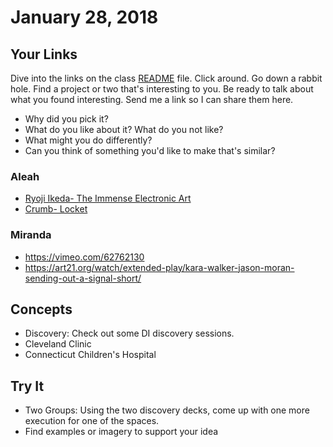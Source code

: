 # January 28, 2018

## Your Links

Dive into the links on the class [README](../README.md) file. Click around. Go down a rabbit hole. Find a project or two that's interesting to you. Be ready to talk about what you found interesting. Send me a link so I can share them here.

- Why did you pick it?
- What do you like about it? What do you not like?
- What might you do differently?
- Can you think of something you'd like to make that's similar?

### Aleah

- [Ryoji Ikeda- The Immense Electronic Art](https://www.youtube.com/watch?v=5y7WZk_IVqI)
- [Crumb- Locket](https://www.youtube.com/watch?v=BqnG_Ei35JE)

### Miranda

- https://vimeo.com/62762130
- https://art21.org/watch/extended-play/kara-walker-jason-moran-sending-out-a-signal-short/

## Concepts

- Discovery: Check out some DI discovery sessions.
- Cleveland Clinic
- Connecticut Children's Hospital

## Try It

- Two Groups: Using the two discovery decks, come up with one more execution for one of the spaces.
- Find examples or imagery to support your idea
